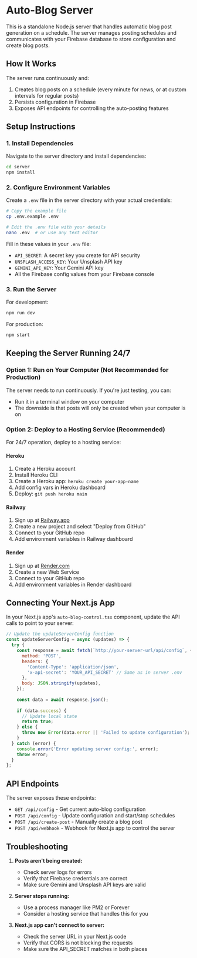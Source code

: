 # Auto-Blog Server

This is a standalone Node.js server that handles automatic blog post generation on a schedule. The server manages posting schedules and communicates with your Firebase database to store configuration and create blog posts.

## How It Works

The server runs continuously and:
1. Creates blog posts on a schedule (every minute for news, or at custom intervals for regular posts)
2. Persists configuration in Firebase
3. Exposes API endpoints for controlling the auto-posting features

## Setup Instructions

### 1. Install Dependencies

Navigate to the server directory and install dependencies:

```bash
cd server
npm install
```

### 2. Configure Environment Variables

Create a `.env` file in the server directory with your actual credentials:

```bash
# Copy the example file
cp .env.example .env

# Edit the .env file with your details
nano .env  # or use any text editor
```

Fill in these values in your `.env` file:
- `API_SECRET`: A secret key you create for API security
- `UNSPLASH_ACCESS_KEY`: Your Unsplash API key
- `GEMINI_API_KEY`: Your Gemini API key
- All the Firebase config values from your Firebase console

### 3. Run the Server

For development:
```bash
npm run dev
```

For production:
```bash
npm start
```

## Keeping the Server Running 24/7

### Option 1: Run on Your Computer (Not Recommended for Production)

The server needs to run continuously. If you're just testing, you can:
- Run it in a terminal window on your computer
- The downside is that posts will only be created when your computer is on

### Option 2: Deploy to a Hosting Service (Recommended)

For 24/7 operation, deploy to a hosting service:

#### Heroku
1. Create a Heroku account
2. Install Heroku CLI
3. Create a Heroku app: `heroku create your-app-name`
4. Add config vars in Heroku dashboard
5. Deploy: `git push heroku main`

#### Railway
1. Sign up at [Railway.app](https://railway.app)
2. Create a new project and select "Deploy from GitHub"
3. Connect to your GitHub repo
4. Add environment variables in Railway dashboard

#### Render
1. Sign up at [Render.com](https://render.com)
2. Create a new Web Service
3. Connect to your GitHub repo
4. Add environment variables in Render dashboard

## Connecting Your Next.js App

In your Next.js app's `auto-blog-control.tsx` component, update the API calls to point to your server:

```js
// Update the updateServerConfig function
const updateServerConfig = async (updates) => {
  try {
    const response = await fetch(`http://your-server-url/api/config`, {
      method: 'POST',
      headers: {
        'Content-Type': 'application/json',
        'x-api-secret': 'YOUR_API_SECRET' // Same as in server .env
      },
      body: JSON.stringify(updates),
    });
    
    const data = await response.json();
    
    if (data.success) {
      // Update local state
      return true;
    } else {
      throw new Error(data.error || 'Failed to update configuration');
    }
  } catch (error) {
    console.error('Error updating server config:', error);
    throw error;
  }
};
```

## API Endpoints

The server exposes these endpoints:

- `GET /api/config` - Get current auto-blog configuration
- `POST /api/config` - Update configuration and start/stop schedules
- `POST /api/create-post` - Manually create a blog post
- `POST /api/webhook` - Webhook for Next.js app to control the server

## Troubleshooting

1. **Posts aren't being created:**
   - Check server logs for errors
   - Verify that Firebase credentials are correct
   - Make sure Gemini and Unsplash API keys are valid

2. **Server stops running:**
   - Use a process manager like PM2 or Forever
   - Consider a hosting service that handles this for you

3. **Next.js app can't connect to server:**
   - Check the server URL in your Next.js code
   - Verify that CORS is not blocking the requests
   - Make sure the API_SECRET matches in both places 